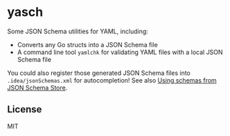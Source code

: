 # yasch

Some JSON Schema utilities for YAML, including:

* Converts any Go structs into a JSON Schema file
* A command line tool `yamlchk` for validating YAML files with a local JSON Schema file

You could also register those generated JSON Schema files into `.idea/jsonSchemas.xml` for autocompletion! See
also [Using schemas from JSON Schema Store].

[Using schemas from JSON Schema Store]: https://www.jetbrains.com/help/idea/json.html#ws_json_using_schemas

## License

MIT
